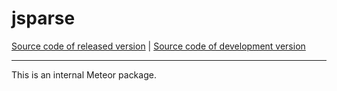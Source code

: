 # jsparse
[Source code of released version](https://github.com/meteor/meteor/tree/master/packages/jsparse) | [Source code of development version](https://github.com/meteor/meteor/tree/devel/packages/jsparse)
***

This is an internal Meteor package.